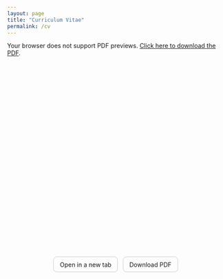 ```yaml
---
layout: page
title: "Curriculum Vitae"
permalink: /cv
---
```


<link rel="stylesheet" href="/assets/css/override.css">

<!-- Visualizzazione embedded con fallback -->
<div style="display: flex; justify-content: center; overflow-x: auto;">
  <object 
    data="/assets/files/AlbertoNasi_CV.pdf"
    type="application/pdf"
    width="200%"
    height="500px"
    style="margin: 0 auto; display: block;"
  >
    Your browser does not support PDF previews.
  <a href="/assets/files/AlbertoNasi_CV.pdf">Click here to download the PDF</a>.
</object>
</div>

<!-- Pulsanti rapidi -->
<p style="text-align:center; margin: 0 0 0.8rem;">
  <a href="/assets/files/AlbertoNasi_CV.pdf" target="_blank" rel="noopener" 
     style="display:inline-block; padding:0.6em 1em; border-radius:8px; text-decoration:none; border:1px solid #ccc;">
    Open in a new tab
  </a>
  &nbsp;
  <a href="/assets/files/AlbertoNasi_CV.pdf" download 
     style="display:inline-block; padding:0.6em 1em; border-radius:8px; text-decoration:none; border:1px solid #ccc;">
    Download PDF
  </a>
</p>
